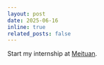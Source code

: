 ```yaml
---
layout: post
date: 2025-06-16
inline: true
related_posts: false
---
```


Start my internship at [Meituan](https://www.meituan.com/).
